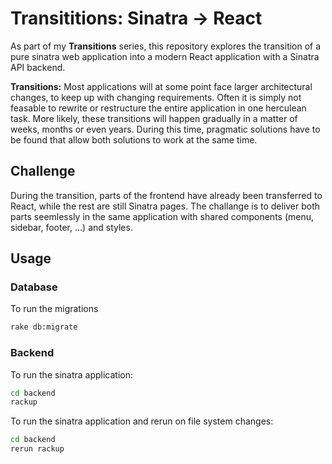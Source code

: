 # Transititions: Sinatra → React

As part of my **Transitions** series, this repository explores the transition of a pure sinatra web application into a modern React application with a Sinatra API backend.

**Transitions:** Most applications will at some point face larger architectural changes, to keep up with changing requirements. Often it is simply not feasable to rewrite or restructure the entire application in one herculean task. More likely, these transitions will happen gradually in a matter of weeks, months or even years. During this time, pragmatic solutions have to be found that allow both solutions to work at the same time.

## Challenge

During the transition, parts of the frontend have already been transferred to React, while the rest are still Sinatra pages. The challange is to deliver both parts seemlessly in the same application with shared components (menu, sidebar, footer, ...) and styles.

## Usage

### Database

To run the migrations

```bash
rake db:migrate
```

### Backend

To run the sinatra application:

```bash
cd backend
rackup
```

To run the sinatra application and rerun on file system changes:

```bash
cd backend
rerun rackup
```
